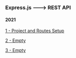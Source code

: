 ### Express.js ---> REST API


#### 2021

[1 - Project and Routes Setup ](../../tree/b29317e1e83ce63d1f252b0ce1abbdd1b2a4dcf6/)

[2 - Empty ](../../tree//)

[3 - Empty ](../../tree//)

